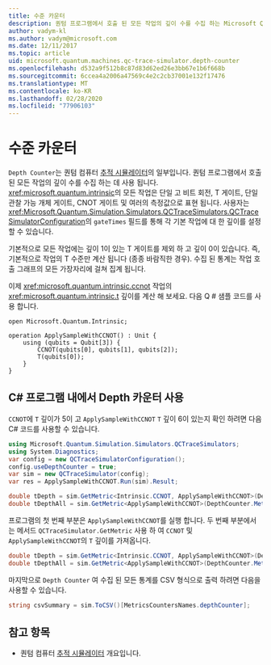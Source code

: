 ```yaml
---
title: 수준 카운터
description: 퀀텀 프로그램에서 호출 된 모든 작업의 깊이 수를 수집 하는 Microsoft QDK Depth 카운터에 대해 알아봅니다.
author: vadym-kl
ms.author: vadym@microsoft.com
ms.date: 12/11/2017
ms.topic: article
uid: microsoft.quantum.machines.qc-trace-simulator.depth-counter
ms.openlocfilehash: d532a9f512b8c87d83d62ed26e3bb67e1b6f668b
ms.sourcegitcommit: 6ccea4a2006a47569c4e2c2cb37001e132f17476
ms.translationtype: MT
ms.contentlocale: ko-KR
ms.lasthandoff: 02/28/2020
ms.locfileid: "77906103"
---
```

# <a name="depth-counter"></a>수준 카운터

`Depth Counter`는 퀀텀 컴퓨터 [추적 시뮬레이터](xref:microsoft.quantum.machines.qc-trace-simulator.intro)의 일부입니다.
퀀텀 프로그램에서 호출 된 모든 작업의 깊이 수를 수집 하는 데 사용 됩니다. <xref:microsoft.quantum.intrinsic>의 모든 작업은 단일 고 비트 회전, T 게이트, 단일 관찰 가능 개체 게이트, CNOT 게이트 및 여러의 측정값으로 표현 됩니다. 사용자는 <xref:Microsoft.Quantum.Simulation.Simulators.QCTraceSimulators.QCTraceSimulatorConfiguration>의 `gateTimes` 필드를 통해 각 기본 작업에 대 한 깊이를 설정할 수 있습니다.

기본적으로 모든 작업에는 깊이 1이 있는 T 게이트를 제외 하 고 깊이 0이 있습니다. 즉, 기본적으로 작업의 T 수준만 계산 됩니다 (종종 바람직한 경우). 수집 된 통계는 작업 호출 그래프의 모든 가장자리에 걸쳐 집계 됩니다. 

이제 <xref:microsoft.quantum.intrinsic.ccnot> 작업의 <xref:microsoft.quantum.intrinsic.t> 깊이를 계산 해 보세요. 다음 Q # 샘플 코드를 사용 합니다.

```qsharp
open Microsoft.Quantum.Intrinsic;

operation ApplySampleWithCCNOT() : Unit {
    using (qubits = Qubit[3]) {
        CCNOT(qubits[0], qubits[1], qubits[2]);
        T(qubits[0]);
    }
}
```

## <a name="using-depth-counter-within-a-c-program"></a>C# 프로그램 내에서 Depth 카운터 사용

`CCNOT`에 `T` 깊이가 5이 고 `ApplySampleWithCCNOT` `T` 깊이 6이 있는지 확인 하려면 다음 C# 코드를 사용할 수 있습니다.

```csharp
using Microsoft.Quantum.Simulation.Simulators.QCTraceSimulators;
using System.Diagnostics;
var config = new QCTraceSimulatorConfiguration();
config.useDepthCounter = true;
var sim = new QCTraceSimulator(config);
var res = ApplySampleWithCCNOT.Run(sim).Result;

double tDepth = sim.GetMetric<Intrinsic.CCNOT, ApplySampleWithCCNOT>(DepthCounter.Metrics.Depth);
double tDepthAll = sim.GetMetric<ApplySampleWithCCNOT>(DepthCounter.Metrics.Depth);
```

프로그램의 첫 번째 부분은 `ApplySampleWithCCNOT`를 실행 합니다. 두 번째 부분에서는 메서드 `QCTraceSimulator.GetMetric` 사용 하 여 `CCNOT` 및 `ApplySampleWithCCNOT`의 `T` 깊이를 가져옵니다. 

```csharp
double tDepth = sim.GetMetric<Intrinsic.CCNOT, ApplySampleWithCCNOT>(DepthCounter.Metrics.Depth);
double tDepthAll = sim.GetMetric<ApplySampleWithCCNOT>(DepthCounter.Metrics.Depth);
```

마지막으로 `Depth Counter` 여 수집 된 모든 통계를 CSV 형식으로 출력 하려면 다음을 사용할 수 있습니다.
```csharp
string csvSummary = sim.ToCSV()[MetricsCountersNames.depthCounter];
```

## <a name="see-also"></a>참고 항목 ##

- 퀀텀 컴퓨터 [추적 시뮬레이터](xref:microsoft.quantum.machines.qc-trace-simulator.intro) 개요입니다.
